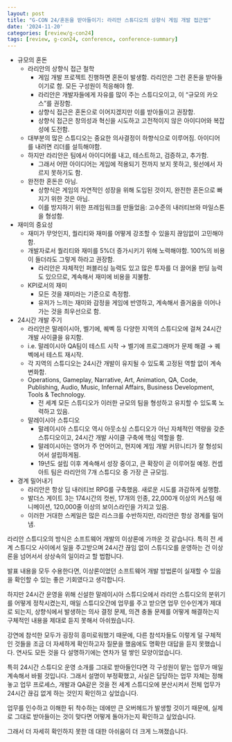 ```yaml
---
layout: post
title: "G-CON 24/혼돈을 받아들이기: 라리안 스튜디오의 상향식 게임 개발 접근법"
date: '2024-11-20'
categories: [review/g-con24]
tags: [review, g-con24, conference, conference-summary]
---
```


- 규모의 혼돈
    - 라리안의 상향식 접근 철학
        - 게임 개발 프로젝트 진행하면 혼돈이 발생함. 라리안은 그런 혼돈을 받아들이기로 함. 모든 구성원이 적응해야 함.
        - 라리안은 개발자들에게 자유를 많이 주는 스튜디오이고, 이 “규모의 카오스”를 권장함.
        - 상향식 접근은 혼돈으로 이어지겠지만 이를 받아들이고 권장함.
        - 상향식 접근은 창의성과 혁신을 시도하고 고전적이지 않은 아이디어와 복잡성에 도전함.
    - 대부분의 많은 스튜디오는 중요한 의사결정이 하향식으로 이루어짐. 아이디어를 내려면 리더를 설득해야함.
    - 하지만 라리안은 팀에서 아이디어를 내고, 테스트하고, 검증하고, 추가함.
        - 그래서 어떤 아이디어는 게임에 적용되기 전까지 보지 못하고, 윗선에서 자르지 못하기도 함.
    - 완전한 혼돈은 아님.
        - 상향식은 게임의 자연적인 성장을 위해 도입된 것이지, 완전한 혼돈으로 빠지기 위한 것은 아님.
        - 이를 방지하기 위한 프레임워크를 만들었음: 고수준의 내러티브와 마일스톤을 형성함.
- 재미의 중요성
    - 재미가 무엇인지, 퀄리티와 재미를 어떻게 강조할 수 있을지 끊임없이 고민해야함.
    - 개발자로서 퀄리티와 재미를 5%더 증가시키기 위해 노력해야함. 100%의 비용이 들더라도 그렇게 하라고 권장함.
        - 라리안은 자체적인 퍼블리싱 능력도 있고 많은 투자를 더 끌어올 펀딩 능력도 있으므로, 계속해서 재미에 비용을 지불함.
    - KPI로서의 재미
        - 모든 것을 재미라는 기준으로 측정함.
        - 유저가 느끼는 재미와 감정을 게임에 반영하고, 계속해서 즐거움을 이어나가는 것을 최우선으로 함.
- 24시간 개발 주기
    - 라리안은 말레이시아, 벨기에, 퀘벡 등 다양한 지역의 스튜디오에 걸쳐 24시간 개발 사이클을 유지함.
    - i.e. 말레이시아 QA팀이 테스트 시작 → 벨기에 프로그래머가 문제 해결 → 퀘벡에서 테스트 재시작.
    - 각 지역의 스튜디오는 24시간 개발이 유지될 수 있도록 고정된 역할 없이 계속 변화함.
    - Operations, Gameplay, Narrative, Art, Animation, QA, Code, Publishing, Audio, Music, Infernal Affairs, Business Development, Tools & Technology.
        - 전 세계 모든 스튜디오가 이러한 규모의 팀을 형성하고 유지할 수 있도록 노력하고 있음.
    - 말레이시아 스튜디오
        - 말레이시아 스튜디오 역시 아웃소싱 스튜디오가 아닌 자체적인 역량을 갖춘 스튜디오이고, 24시간 개발 사이클 구축에 핵심 역할을 함.
        - 말레이시아는 영어가 주 언어이고, 현지에 게임 개발 커뮤니티가 잘 형성되어서 설립하게됨.
        - 19년도 설립 이후 계속해서 성장 중이고, 큰 확장이 곧 이루어질 예정. 컨셉 아트 팀은 라리안의 7개 스튜디오 중 가장 큰 규모임.
- 경계 밀어내기
    - 라리안은 항상 딥 내러티브 RPG를 구축했음. 새로운 시도를 과감하게 실행함.
    - 발더스 게이트 3는 174시간의 컷씬, 17개의 인종, 22,000개 이상의 커스텀 애니메이션, 120,000줄 이상의 보이스라인을 가지고 있음.
    - 이러한 거대한 스케일은 많은 리스크를 수반하지만, 라리안은 항상 경계를 밀어냄.

라리안 스튜디오의 방식은 소프트웨어 개발의 이상론에 가까운 것 같습니다. 특히 전 세계 스튜디오 사이에서 일을 주고받으며 24시간 끊임 없이 스튜디오를 운영하는 건 이상론을 넘어서서 상상속의 일이라고 할 법합니다.

발표 내용을 모두 수용한다면, 이상론이었던 소프트웨어 개발 방법론이 실재할 수 있음을 확인할 수 있는 좋은 기회였다고 생각합니다.

하지만 24시간 운영을 위해 신설한 말레이시아 스튜디오에서 라리안 스튜디오의 분위기를 어떻게 정착시켰는지, 매일 스튜디오간에 업무를 주고 받으면 업무 인수인계가 제대로 되는지, 상향식에서 발생하는 의사 결정 문제, 의견 충돌 문제를 어떻게 해결하는지 구체적인 내용을 제대로 듣지 못해서 아쉬웠습니다.

강연에 참석한 모두가 굉장히 흥미로워했기 때문에, 다른 참석자들도 이렇게 덜 구체적인 것들을 조금 더 자세하게 확인하고자 질문을 했음에도 명확한 대답을 듣지 못했습니다. 연사도 모든 것을 다 설명하기에는 연차가 덜 쌓인 모양이었습니다.

특히 24시간 스튜디오 운영 소개를 그대로 받아들인다면 각 구성원이 맡는 업무가 매일 계속해서 바뀔 것입니다. 그래서 설명이 부정확했고, 사실은 담당하는 업무 자체는 정해놓고 업무 프로세스, 개발과 QA같은 것을 전 세계 스튜디오에 분산시켜서 전체 업무가 24시간 끊김 없게 하는 것인지 확인하고 싶었습니다.

업무를 인수하고 이해한 뒤 착수하는 데에만 큰 오버헤드가 발생할 것이기 때문에, 실제로 그대로 받아들이는 것이 맞다면 어떻게 돌아가는지 확인하고 싶었습니다.

그래서 더 자세히 확인하지 못한 데 대한 아쉬움이 더 크게 느껴졌습니다.
